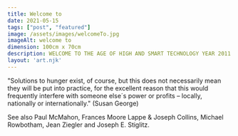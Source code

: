 ```yaml
---
title: Welcome to
date: 2021-05-15
tags: ["post", "featured"]
image: /assets/images/welcomeTo.jpg
imageAlt: welcome to
dimension: 100cm x 70cm 
description: WELCOME TO THE AGE OF HIGH AND SMART TECHNOLOGY YEAR 2011
layout: 'art.njk'
---
```


"Solutions to hunger exist, of course, but this does not necessarily mean they will be put into practice, for the excellent reason that this would frequently interfere with someone else´s power or profits – locally, nationally or internationally." (Susan George)

 See also Paul McMahon, Frances Moore Lappe & Joseph Collins, Michael Rowbotham, Jean Ziegler and Joseph E. Stiglitz.
